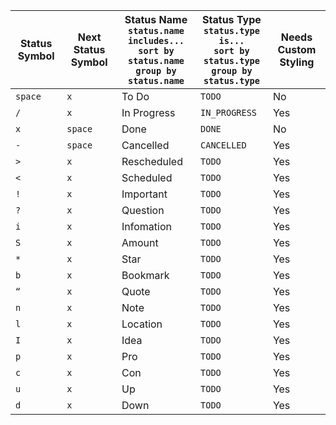 <!-- placeholder to force blank line before included text -->

| Status Symbol | Next Status Symbol | Status Name<br>`status.name includes...`<br>`sort by status.name`<br>`group by status.name` | Status Type<br>`status.type is...`<br>`sort by status.type`<br>`group by status.type` | Needs Custom Styling |
| ----- | ----- | ----- | ----- | ----- |
| `space` | `x` | To Do | `TODO` | No |
| `/` | `x` | In Progress | `IN_PROGRESS` | Yes |
| `x` | `space` | Done | `DONE` | No |
| `-` | `space` | Cancelled | `CANCELLED` | Yes |
| `>` | `x` | Rescheduled | `TODO` | Yes |
| `<` | `x` | Scheduled | `TODO` | Yes |
| `!` | `x` | Important | `TODO` | Yes |
| `?` | `x` | Question | `TODO` | Yes |
| `i` | `x` | Infomation | `TODO` | Yes |
| `S` | `x` | Amount | `TODO` | Yes |
| `*` | `x` | Star | `TODO` | Yes |
| `b` | `x` | Bookmark | `TODO` | Yes |
| `“` | `x` | Quote | `TODO` | Yes |
| `n` | `x` | Note | `TODO` | Yes |
| `l` | `x` | Location | `TODO` | Yes |
| `I` | `x` | Idea | `TODO` | Yes |
| `p` | `x` | Pro | `TODO` | Yes |
| `c` | `x` | Con | `TODO` | Yes |
| `u` | `x` | Up | `TODO` | Yes |
| `d` | `x` | Down | `TODO` | Yes |


<!-- placeholder to force blank line after included text -->
